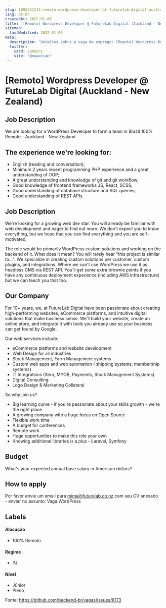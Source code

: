 ```yaml
---
slug: 1095531214-remoto-wordpress-developer-at-futurelab-digital-auckland-new-zealand
lang: pt-br
createdAt: 2022-01-06
title: '[Remoto] Wordpress Developer @ FutureLab Digital (Auckland - New Zealand) - Vaga de Emprego'
sitemap:
  lastModified: 2022-01-06
meta:
  description: 'Detalhes sobre a vaga de emprego: [Remoto] Wordpress Developer @ FutureLab Digital (Auckland - New Zealand)'
  twitter:
    card: summary
    site: '@nawarian'
---
```


# [Remoto] Wordpress Developer @ FutureLab Digital (Auckland - New Zealand)

## Job Description

We are looking for a WordPress Developer to form a team in Brazil
100% Remote - Auckland - New Zealand


## The experience we're looking for:

- English (reading and conversation);
- Minimum 2 years recent programming PHP experience and a great understanding of OOP;
- A great understanding and knowledge of git and git workflow;
- Good knowledge of frontend frameworks JS, React, SCSS;
- Good understanding of database structure and SQL queries;
- Good understanding of REST APIs.


## Job Description 

We're looking for a growing web dev star. You will already be familiar with web development and eager to find out more. We don't expect you to know everything, but we hope that you can find everything and you are self-motivated.

The role would be primarily WordPress custom solutions and working on the backend of it. What does it mean? You will rarely hear "this project is similar to...". We specialize in creating custom solutions per customer, custom plugins, and integrations. Where we can't use WordPress we use it as headless CMS via REST API. You'll get some extra brownie points if you have any continuous deployment experience (including AWS infrastructure) but we can teach you that too.


## Our Company

For 10+ years, we, at FutureLab Digital have been passionate about creating high-performing websites, eCommerce platforms, and intuitive digital solutions that make business sense. We’ll build your website, create an online store, and integrate it with tools you already use so your business can get found by Google.

Our web services include:
- eCommerce platforms and website development
- Web Design for all industries
- Stock Management, Farm Management systems
- Custom web apps and web automation ( shipping systems, membership systems)
- IT Integrations (Xero, MYOB, Payments, Stock Management Systems)
- Digital Consulting
- Logo Design & Marketing Collateral

So why join us?
- Big learning curve - if you're passionate about your skills growth - we're the right place
- A growing company with a huge focus on Open Source
- Flexible work time
- A budget for conferences
- Remote work
- Huge opportunities to make this role your own
- Knowing additional libraries is a plus - Laravel, Symfony


## Budget

What's your expected annual base salary in American dollars?



## How to apply

Por favor envie um email para mima@futurelab.co.nz com seu CV anexado - enviar no assunto: Vaga WordPress


## Labels

#### Alocação
- 100% Remoto

#### Regime
- PJ

#### Nível
- Júnior
- Pleno


Fonte: https://github.com/backend-br/vagas/issues/8173
